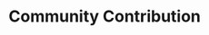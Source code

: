 Community Contribution
======================
<!--
Please indicate your community contributions, if any. I will observe who has
been giving help on Piazza but indicate in this section what kinds of help you
provided to make sure I account for it.

Also, if you figured out how to do something that isn’t easy to find or
documented well, or if you just came up with a simple example of how to do
something that you wished you had available at the start, please write it up so
that we can make it available to future users. Include it as a section in your
report, but also send me a zip/tar file of the example and the document as well
so that I can post it.
-->

